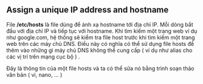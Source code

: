 ## Assign a unique IP address and hostname

File **/etc/hosts** là file dùng để ánh xạ hostname tới địa chỉ IP. Mỗi dòng bắt đầu với địa chỉ IP và tiếp tục với hostname. Khi tìm kiếm một trang web ví dụ như google.com, hệ thống sẽ kiểm tra file host trước khi tìm kiếm một trang web trên các máy chủ DNS. Điều này có nghĩa có thể sử dụng file hosts để thêm vào những gì máy chủ DNS không thể cung cấp ( ví dụ như alias cho các vị trí trên mạng cục bộ ) .

Đây là thông tin của một file hosts và ta có thể sửa nó bằng trình soạn thảo văn bản ( vi, nano, ... )

<img src="">
